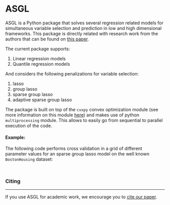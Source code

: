 # ASGL

ASGL is a Python package that solves several regression 
related models for simultaneous variable selection and prediction 
in low and high dimensional frameworks. This package is directly 
related with research work from the authors that can be found on [this paper](https://link.springer.com/article/10.1007/s11634-020-00413-8).

The current package supports:
1. Linear regression models
2. Quantile regression models

And considers the following penalizations for variable selection:
1. lasso
2. group lasso
3. sparse group lasso
4. adaptive sparse group lasso                                   

The package is built on top of the `cvxpy` convex optimization module (see more information on this module [here](https://www.cvxpy.org/)) and makes use of python `multiprocessing` module. This allows to easily go from sequential to parallel execution of the code.

#### Example:
The following code performs cross validation in a grid of
different parameter values for an sparse group lasso model on the well known 
`BostonHousing` dataset:

```python3
  
```       

### Citing
___
If you use ASGL for academic work, we encourage you to [cite our paper](https://link.springer.com/article/10.1007/s11634-020-00413-8).

